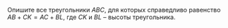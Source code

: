 Опишите все треугольники $ABC$, для которых справедливо равенство $AB+CK=AC+BL$, где $CK$ и $BL$ – высоты треугольника.